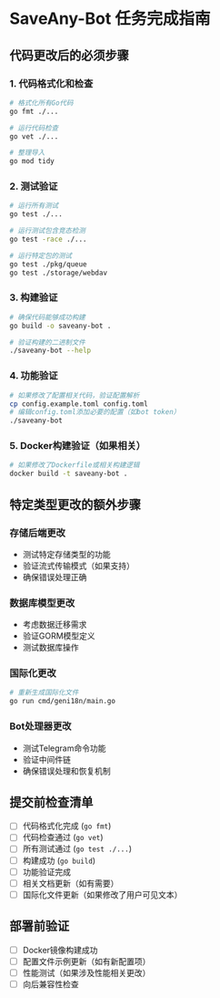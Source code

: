 # SaveAny-Bot 任务完成指南

## 代码更改后的必须步骤

### 1. 代码格式化和检查
```bash
# 格式化所有Go代码
go fmt ./...

# 运行代码检查
go vet ./...

# 整理导入
go mod tidy
```

### 2. 测试验证
```bash
# 运行所有测试
go test ./...

# 运行测试包含竞态检测
go test -race ./...

# 运行特定包的测试
go test ./pkg/queue
go test ./storage/webdav
```

### 3. 构建验证
```bash
# 确保代码能够成功构建
go build -o saveany-bot .

# 验证构建的二进制文件
./saveany-bot --help
```

### 4. 功能验证
```bash
# 如果修改了配置相关代码，验证配置解析
cp config.example.toml config.toml
# 编辑config.toml添加必要的配置（如bot token）
./saveany-bot
```

### 5. Docker构建验证（如果相关）
```bash
# 如果修改了Dockerfile或相关构建逻辑
docker build -t saveany-bot .
```

## 特定类型更改的额外步骤

### 存储后端更改
- 测试特定存储类型的功能
- 验证流式传输模式（如果支持）
- 确保错误处理正确

### 数据库模型更改
- 考虑数据迁移需求
- 验证GORM模型定义
- 测试数据库操作

### 国际化更改
```bash
# 重新生成国际化文件
go run cmd/geni18n/main.go
```

### Bot处理器更改
- 测试Telegram命令功能
- 验证中间件链
- 确保错误处理和恢复机制

## 提交前检查清单
- [ ] 代码格式化完成 (`go fmt`)
- [ ] 代码检查通过 (`go vet`)
- [ ] 所有测试通过 (`go test ./...`)
- [ ] 构建成功 (`go build`)
- [ ] 功能验证完成
- [ ] 相关文档更新（如有需要）
- [ ] 国际化文件更新（如果修改了用户可见文本）

## 部署前验证
- [ ] Docker镜像构建成功
- [ ] 配置文件示例更新（如有新配置项）
- [ ] 性能测试（如果涉及性能相关更改）
- [ ] 向后兼容性检查